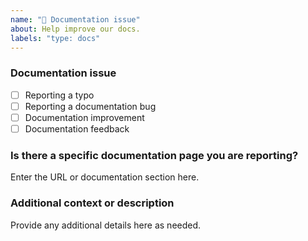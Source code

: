 ```yaml
---
name: "📖 Documentation issue"
about: Help improve our docs.
labels: "type: docs"
---
```


### Documentation issue

<!-- (Update "[ ]" to "[x]" to check a box) -->

- [ ] Reporting a typo
- [ ] Reporting a documentation bug
- [ ] Documentation improvement
- [ ] Documentation feedback

<!--
  If your issue is not regarding the documentation, please choose an issue type:
  https://github.com/BlackBeltTechnology/emf-genmodel-generator/issues/new/choose
-->

### Is there a specific documentation page you are reporting?

Enter the URL or documentation section here.

### Additional context or description

Provide any additional details here as needed.
